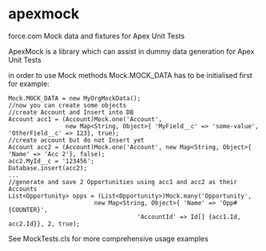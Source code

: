 apexmock
========

force.com Mock data and fixtures for Apex Unit Tests

ApexMock is a library which can assist in dummy data generation for Apex Unit Tests
     
  in order to use Mock methods Mock.MOCK_DATA has to be initialised first
  for example:

	Mock.MOCK_DATA = new MyOrgMockData();
	//now you can create some objects
	//create Account and Insert into DB
	Account acc1 = (Account)Mock.one('Account', 
					new Map<String, Object>{ 'MyField__c' => 'some-value', 'OtherField__c' => 123}, true); 
	//create account but do not Insert yet
	Account acc2 = (Account)Mock.one('Account', new Map<String, Object>{ 'Name' => 'Acc 2'}, false); 
	acc2.MyId__c = '123456';
	Database.insert(acc2);
	...
	//generate and save 2 Opportunities using acc1 and acc2 as their Accounts
	List<Opportunity> opps = (List<Opportunity>)Mock.many('Opportunity', 
							new Map<String, Object>{ 'Name' => 'Opp#{COUNTER}', 
										'AccountId' => Id[] {acc1.Id, acc2.Id}}, 2, true); 

 See MockTests.cls for more comprehensive usage examples

